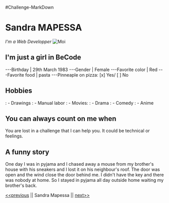 #Challenge-MarkDown

# Sandra MAPESSA
*I'm a Web Developper*
![Moi](https://user-images.githubusercontent.com/89388284/130914421-d649e55b-cf1d-4e51-8fee-3fee71a50b86.jpg)

## **I'm just a girl in BeCode**

---Birthday | 29th March 1983
---Gender | Female
---Favorite color | Red
---Favorite food | pasta
---Pinneaple on pizza: [x] Yes/ [ ] No

## **Hobbies**
: - Drawings
: - Manual labor
: - Movies:
  : - Drama
  : - Comedy
  : - Anime

## **You can always count on me when**
You are lost in a challenge that I can help you. It could be technical or feelings.

## **A funny story**
One day I was in pyjama and I chased away a mouse from my brother's house with his sneakers and I lost it on his neighbour's roof. The door was open and the wind close the door behind me. I didn't have the key and there was nobody at home. So I stayed in pyjama all day outside home waiting my brother's back.

[<<previous]( ) || Sandra Mapessa || [next>>]( )

